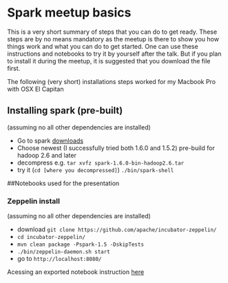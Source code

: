 # Spark meetup basics
This is a very short summary of steps that you can do to get ready.
These steps are by no means mandatory as the meetup is there to show you how things work and what you can do to get started.
One can use these instructions and notebooks to try it by yourself after the talk.
But if you plan to install it during the meetup, it is suggested that you download the file first.

The following (very short) installations steps worked for my Macbook Pro with OSX El Capitan

## Installing spark (pre-built)
(assuming no all other dependencies are installed)
* Go to spark [downloads](http://spark.apache.org/downloads.html)
* Choose newest (I successfully tried both 1.6.0 and 1.5.2) pre-build for hadoop 2.6 and later
* decompress e.g. `tar xvfz spark-1.6.0-bin-hadoop2.6.tar`
* try it (`cd [where you decompressed]`) `./bin/spark-shell`



##Notebooks used for the presentation
### Zeppelin install
(assuming no all other dependencies are installed)
* download `git clone https://github.com/apache/incubator-zeppelin/`
* `cd incubator-zeppelin/`
* `mvn clean package -Pspark-1.5 -DskipTests`
* `./bin/zeppelin-daemon.sh start`
* go to `http://localhost:8080/`
 
Acessing an exported notebook instruction [here](http://fedulov.website/2015/10/16/export-apache-zeppelin-notebooks/)
